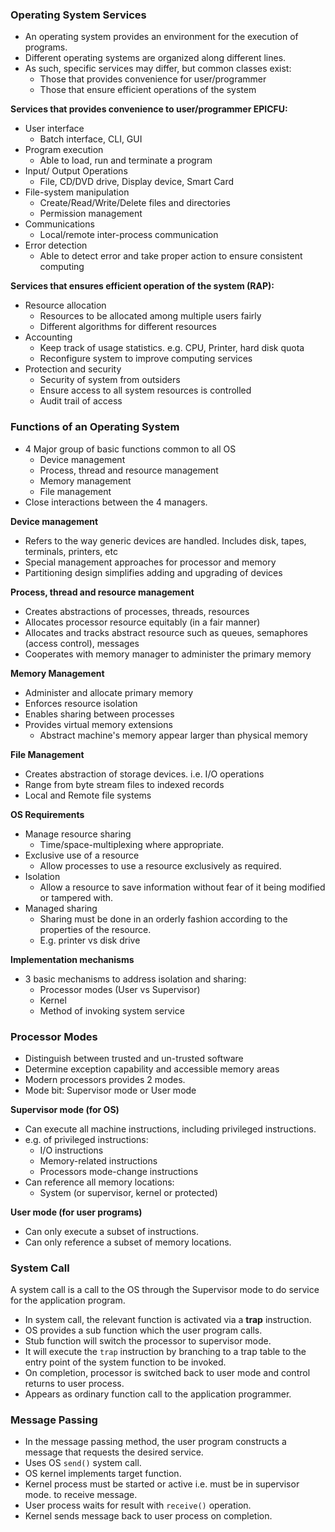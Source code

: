 ### Operating System Services 
- An operating system provides an environment for the execution of programs.
- Different operating systems are organized along different lines.
- As such, specific services may differ, but common classes exist:
	- Those that provides convenience for user/programmer
	- Those that ensure efficient operations of the system

**Services that provides convenience to user/programmer EPICFU:**
- User interface
	- Batch interface, CLI, GUI
- Program execution
	- Able to load, run and terminate a program
- Input/ Output Operations
	- File, CD/DVD drive, Display device, Smart Card
- File-system manipulation
	- Create/Read/Write/Delete files and directories
	- Permission management
- Communications
	- Local/remote inter-process communication
- Error detection
	- Able to detect error and take proper action to ensure consistent computing

**Services that ensures efficient operation of the system (RAP):** 
- Resource allocation
	- Resources to be allocated among multiple users fairly 
	- Different algorithms for different resources
- Accounting
	- Keep track of usage statistics. e.g. CPU, Printer, hard disk quota
	- Reconfigure system to improve computing services
- Protection and security
	- Security of system from outsiders
	- Ensure access to all system resources is controlled
	- Audit trail of access

### Functions of an Operating System
- 4 Major group of basic functions common to all OS
	- Device management
	- Process, thread and resource management
	- Memory management
	- File management
- Close interactions between the 4 managers.

**Device management**
- Refers to the way generic devices are handled. Includes disk, tapes, terminals, printers, etc
- Special management approaches for processor and memory
- Partitioning design simplifies adding and upgrading of devices

**Process, thread and resource management**
- Creates abstractions of processes, threads, resources
- Allocates processor resource equitably (in a fair manner)
- Allocates and tracks abstract resource such as queues, semaphores (access control), messages
- Cooperates with memory manager to administer the primary memory

**Memory Management**
- Administer and allocate primary memory
- Enforces resource isolation
- Enables sharing between processes
- Provides virtual memory extensions
	- Abstract machine's memory appear larger than physical memory

**File Management**
- Creates abstraction of storage devices. i.e. I/O operations
- Range from byte stream files to indexed records
- Local and Remote file systems

**OS Requirements**
- Manage resource sharing
	- Time/space-multiplexing where appropriate.
- Exclusive use of a resource
	- Allow processes to use a resource exclusively as required.
- Isolation
	- Allow a resource to save information without fear of it being modified or tampered with.
- Managed sharing
	- Sharing must be done in an orderly fashion according to the properties of the resource.
	- E.g. printer vs disk drive

**Implementation mechanisms**
- 3 basic mechanisms to address isolation and sharing:
	- Processor modes (User vs Supervisor)
	- Kernel
	- Method of invoking system service

### Processor Modes
- Distinguish between trusted and un-trusted software
- Determine exception capability and accessible memory areas
- Modern processors provides 2 modes.
- Mode bit: Supervisor mode or User mode

**Supervisor mode (for OS)**
- Can execute all machine instructions, including privileged instructions.
- e.g. of privileged instructions:
	- I/O instructions
	- Memory-related instructions
	- Processors mode-change instructions
- Can reference all memory locations:
	- System (or supervisor, kernel or protected)

**User mode (for user programs)**
- Can only execute a subset of instructions.
- Can only reference a subset of memory locations.
### System Call
A system call is a call to the OS through the Supervisor mode to do service for the application program.
- In system call, the relevant function is activated via a **trap** instruction.
- OS provides a sub function which the user program calls.
- Stub function will switch the processor to supervisor mode.
- It will execute the `trap` instruction by branching to a trap table to the entry point of the system function to be invoked.
- On completion, processor is switched back to user mode and control returns to user process.
- Appears as ordinary function call to the application programmer.

### Message Passing
- In the message passing method, the user program constructs a message that requests the desired service.
- Uses OS `send()` system call.
- OS kernel implements target function.
- Kernel process must be started or active i.e. must be in supervisor mode. to receive message.
- User process waits for result with `receive()` operation.
- Kernel sends message back to user process on completion.